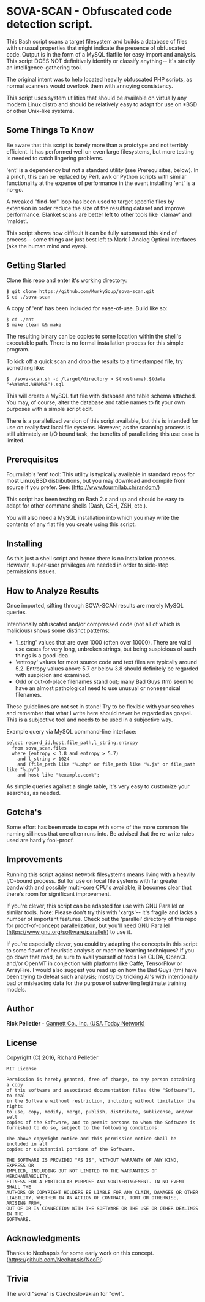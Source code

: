# SOVA-SCAN - Obfuscated code detection script.

This Bash script scans a target filesystem and builds a database of files with unusual properties that might indicate the presence of obfuscated code. Output is in the form of a MySQL flatfile for easy import and analysis. This script DOES NOT definitively identify or classify anything-- it's strictly an intelligence-gathering tool.

The original intent was to help located heavily obfuscated PHP scripts, as normal scanners would overlook them with annoying consistency.

This script uses system utilities that should be available on virtually any modern Linux distro and  should be relatively easy to adapt for use on *BSD or other Unix-like systems.

## Some Things To Know

Be aware that this script is barely more than a prototype and not terribly efficient. It has performed well on even large filesystems, but more testing is needed to catch lingering problems.

'ent' is a dependency but not a standard utility (see Prerequisites, below). In a pinch, this can be replaced by Perl, awk or Python scripts with similar functionality at the expense of performance in the event installing 'ent' is a no-go.

A tweaked "find-for" loop has been used to target specific files by extension in order reduce the size of the resulting dataset and improve performance. Blanket scans are better left to other tools like 'clamav' and 'maldet'.

This script shows how difficult it can be fully automated this kind of process-- some things are just best left to Mark 1 Analog Optical Interfaces (aka the human mind and eyes).

## Getting Started

Clone this repo and enter it's working directory:
```
$ git clone https://github.com/MurkySoup/sova-scan.git
$ cd ./sova-scan
```

A copy of 'ent' has been included for ease-of-use. Build like so:
```
$ cd ./ent
$ make clean && make
```
The resulting binary can be copies to some location within the shell's executable path. There is no formal installation process for this simple program.

To kick off a quick scan and drop the results to a timestamped file, try something like:

```
$ ./sova-scan.sh -d /target/directory > $(hostname).$(date "+%Y%m%d.%H%M%S").sql
```

This will create a MySQL flat file with database and table schema attached. You may, of course, alter the database and table names to fit your own purposes with a simple script edit.

There is a parallelized version of this script available, but this is intended for use on really fast local file systems. However, as the scanning process is still ultimately an I/O bound task, the benefits of parallelizing this use case is limited.

## Prerequisites

Fourmilab's 'ent' tool: This utility is typically available in standard repos for most Linux/BSD distributions, but you may download and compile from source if you prefer. See: (http://www.fourmilab.ch/random/)

This script has been testing on Bash 2.x and up and should be easy to adapt for other command shells (Dash, CSH, ZSH, etc.).

You will also need a MySQL installation into which you may write the contents of any flat file you create using this script.

## Installing

As this just a shell script and hence there is no installation process. However, super-user privileges are needed in order to side-step permissions issues.

## How to Analyze Results

Once imported, sifting through SOVA-SCAN results are merely MySQL queries.

Intentionally obfuscated and/or compressed code (not all of which is malicious) shows some distinct patterns:

* 'l_string' values that are over 1000 (often over 10000). There are valid use cases for very long, unbroken strings, but being suspicious of such things is a good idea.
* 'entropy' values for most source code and text files are typically around 5.2. Entropy values above 5.7 or below 3.8 should definitely be regarded with suspicion and examined.
* Odd or out-of-place filenames stand out; many Bad Guys (tm) seem to have an almost pathological need to use unusual or nonesensical filenames.

These guidelines are not set in stone! Try to be flexible with your searches and remember that what I write here should never be regarded as gospel. This is a subjective tool and needs to be used in a subjective way.

Example query via MySQL command-line interface:

```
select record_id,host,file_path,l_string,entropy
  from sova_scan.files
  where (entropy < 3.8 and entropy > 5.7)
    and l_string > 1024
    and (file_path like "%.php" or file_path like "%.js" or file_path like "%.py")
    and host like "%example.com%";
```

As simple queries against a single table, it's very easy to customize your searches, as needed.

## Gotcha's

Some effort has been made to cope with some of the more common file naming silliness that one often runs into. Be advised that the re-write rules used are hardly fool-proof.

## Improvements

Running this script against network filesystems means living with a heavily I/O-bound process. But for use on local file systems with far greater bandwidth and possibly multi-core CPU's available, it becomes clear that there's room for significant improvement.

If you're clever, this script can be adapted for use with GNU Parallel or similar tools. Note: Please don't try this with 'xargs'-- it's fragile and lacks a number of important features. Check out the 'parallel' directory of this repo for proof-of-concept parallelization, but you'll need GNU Parallel (https://www.gnu.org/software/parallel/) to use it.

If you're especially clever, you could try adapting the concepts in this script to some flavor of heuristic analysis or machine learning techniques? If you go down that road, be sure to avail yourself of tools like CUDA, OpenCL and/or OpenMT in conjection with platforms like Caffe, TensorFlow or ArrayFire. I would also suggest you read up on how the Bad Guys (tm) have been trying to defeat such analysis; mostly by tricking AI's with intentionally bad or misleading data for the purpose of subverting legitimate training models.

## Author

**Rick Pelletier** - [Gannett Co., Inc. (USA Today Network)](https://www.usatoday.com/)

## License

Copyright (C) 2016, Richard Pelletier

```
MIT License

Permission is hereby granted, free of charge, to any person obtaining a copy
of this software and associated documentation files (the "Software"), to deal
in the Software without restriction, including without limitation the rights
to use, copy, modify, merge, publish, distribute, sublicense, and/or sell
copies of the Software, and to permit persons to whom the Software is
furnished to do so, subject to the following conditions:

The above copyright notice and this permission notice shall be included in all
copies or substantial portions of the Software.

THE SOFTWARE IS PROVIDED "AS IS", WITHOUT WARRANTY OF ANY KIND, EXPRESS OR
IMPLIED, INCLUDING BUT NOT LIMITED TO THE WARRANTIES OF MERCHANTABILITY,
FITNESS FOR A PARTICULAR PURPOSE AND NONINFRINGEMENT. IN NO EVENT SHALL THE
AUTHORS OR COPYRIGHT HOLDERS BE LIABLE FOR ANY CLAIM, DAMAGES OR OTHER
LIABILITY, WHETHER IN AN ACTION OF CONTRACT, TORT OR OTHERWISE, ARISING FROM,
OUT OF OR IN CONNECTION WITH THE SOFTWARE OR THE USE OR OTHER DEALINGS IN THE
SOFTWARE.
```

## Acknowledgments

Thanks to Neohapsis for some early work on this concept. (https://github.com/Neohapsis/NeoPI)

## Trivia

The word "sova" is Czechoslovakian for "owl".
